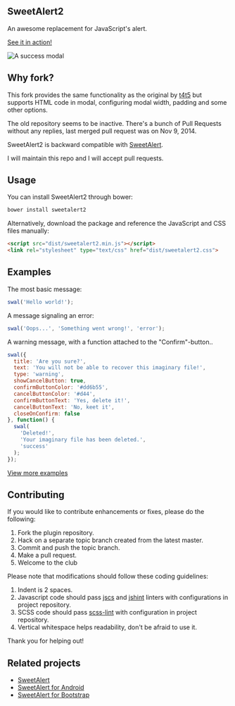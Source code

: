 SweetAlert2
-----------

An awesome replacement for JavaScript's alert.

[See it in action!](https://limonte.github.io/sweetalert2/)

![A success modal](https://raw.github.com/limonte/sweetalert2/master/sweetalert.gif)


Why fork?
---------

This fork provides the same functionality as the original by [t4t5](https://github.com/t4t5/sweetalert) but supports HTML code in modal, configuring modal width, padding and some other options.

The old repository seems to be inactive. There's a bunch of Pull Requests without any replies, last merged pull request was on Nov 9, 2014.

SweetAlert2 is backward compatible with [SweetAlert](https://github.com/t4t5/sweetalert).

I will maintain this repo and I will accept pull requests.


Usage
-----

You can install SweetAlert2 through bower:

```bash
bower install sweetalert2
```

Alternatively, download the package and reference the JavaScript and CSS files manually:

```html
<script src="dist/sweetalert2.min.js"></script>
<link rel="stylesheet" type="text/css" href="dist/sweetalert2.css">
```


Examples
--------

The most basic message:

```javascript
swal('Hello world!');
```

A message signaling an error:

```javascript
swal('Oops...', 'Something went wrong!', 'error');
```

A warning message, with a function attached to the "Confirm"-button..

```javascript
swal({
  title: 'Are you sure?',
  text: 'You will not be able to recover this imaginary file!',
  type: 'warning',
  showCancelButton: true,
  confirmButtonColor: '#dd6b55',
  cancelButtonColor: '#d44',
  confirmButtonText: 'Yes, delete it!',
  cancelButtonText: 'No, keet it',
  closeOnConfirm: false
}, function() {
  swal(
    'Deleted!',
    'Your imaginary file has been deleted.',
    'success'
  );
});
```

[View more examples](https://limonte.github.io/sweetalert2/)


Contributing
------------

If you would like to contribute enhancements or fixes, please do the following:

1. Fork the plugin repository.
2. Hack on a separate topic branch created from the latest master.
3. Commit and push the topic branch.
4. Make a pull request.
5. Welcome to the club

Please note that modifications should follow these coding guidelines:

1. Indent is 2 spaces.
2. Javascript code should pass [jscs](http://jscs.info) and [jshint](http://jshint.com) linters with configurations in project repository.
3. SCSS code should pass [scss-lint](https://github.com/causes/scss-lint) with configuration in project repository.
4. Vertical whitespace helps readability, don't be afraid to use it.

Thank you for helping out!


Related projects
----------------

* [SweetAlert](https://github.com/t4t5/sweetalert)
* [SweetAlert for Android](https://github.com/pedant/sweet-alert-dialog)
* [SweetAlert for Bootstrap](https://github.com/lipis/bootstrap-sweetalert)


